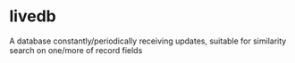 # livedb
A database constantly/periodically receiving updates, suitable for similarity search on one/more of record fields
